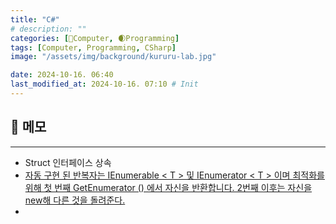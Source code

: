 ```yaml
---
title: "C#"
# description: ""
categories: [💫Computer, 🌒Programming]
tags: [Computer, Programming, CSharp]
image: "/assets/img/background/kururu-lab.jpg"

date: 2024-10-16. 06:40
last_modified_at: 2024-10-16. 07:10 # Init
---
```


## 💫 메모

---

- Struct 인터페이스 상속
- [자동 구현 된 반복자는 IEnumerable < T > 및 IEnumerator < T > 이며 최적화를 위해 첫 번째 GetEnumerator () 에서 자신을 반환합니다. 2번째 이후는 자신을 new해 다른 것을 돌려준다.](https://x.com/neuecc/status/1843568471768215622)
- [](https://x.com/_danuel_/status/1823337950832382124)
